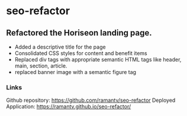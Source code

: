# seo-refactor

## Refactored the Horiseon landing page. 

* Added a descriptive title for the page 
* Consolidated CSS styles for content and benefit items
* Replaced div tags with appropriate semantic HTML tags like header, main, section, article.
* replaced banner image with a semantic figure tag

### Links
Github repository: https://github.com/ramantv/seo-refactor
Deployed Application: https://ramantv.github.io/seo-refactor/

